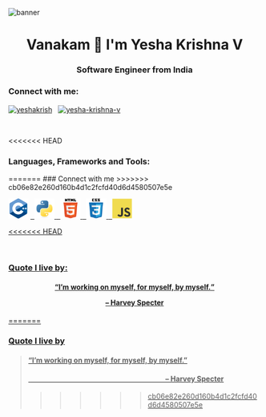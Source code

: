 ![banner]()
<h1 align="center" style="font-weight:bold"> Vanakam 🙏 I'm Yesha Krishna V </h1>
<h3 align="center">Software Engineer from India</h3>

<h3 align="left"> Connect with me: </h3>
<p align="left">
<a href="https://twitter.com/yeshakrish" target="blank"><img align="center" src="https://raw.githubusercontent.com/rahuldkjain/github-profile-readme-generator/master/src/images/icons/Social/twitter.svg" alt="yeshakrish" height="30" width="40" /></a>
&nbsp;
<a href="https://linkedin.com/in/yesha-krishna-v" target="blank"><img align="center" src="https://raw.githubusercontent.com/rahuldkjain/github-profile-readme-generator/master/src/images/icons/Social/linked-in-alt.svg" alt="yesha-krishna-v" height="30" width="40" /></a>
</p>

<br />

<<<<<<< HEAD
<h3 align="left"> Languages, Frameworks and Tools: </h3>
=======
### Connect with me
>>>>>>> cb06e82e260d160b4d1c2fcfd40d6d4580507e5e

<p align="left">
<img src="https://raw.githubusercontent.com/devicons/devicon/master/icons/cplusplus/cplusplus-original.svg" alt="cplusplus" width="40" height="40"/> </a> <a href="https://www.w3schools.com/css/" target="_blank" rel="noreferrer"> &nbsp;
<img src="https://raw.githubusercontent.com/devicons/devicon/master/icons/python/python-original.svg" alt="python" width="40" height="40"/> </a> <a href="https://reactjs.org/" target="_blank" rel="noreferrer"> &nbsp;
<img src="https://raw.githubusercontent.com/devicons/devicon/master/icons/html5/html5-original-wordmark.svg" alt="html5" width="40" height="40"/> </a> <a href="https://developer.mozilla.org/en-US/docs/Web/JavaScript" target="_blank" rel="noreferrer"> &nbsp;
<img src="https://raw.githubusercontent.com/devicons/devicon/master/icons/css3/css3-original-wordmark.svg" alt="css3" width="40" height="40"/> </a> <a href="https://www.djangoproject.com/" target="_blank" rel="noreferrer">&nbsp;
<img src="https://raw.githubusercontent.com/devicons/devicon/master/icons/javascript/javascript-original.svg" alt="javascript" width="40" height="40"/> </a> <a href="https://www.jenkins.io" target="_blank" rel="noreferrer">  

<br />

<<<<<<< HEAD





</p>

<br />

<h3 align="left"> Quote I live by: </h3>
<h4 align="center" style="font-weight:bold">
<q>I’m working on myself, for myself, by myself.</q> 

– Harvey Specter 
</h4>

=======
### **Quote I live by**
>####   “I’m working on myself, for myself, by myself.”   
>####       &emsp; &emsp; &emsp; &emsp; &emsp; &emsp; &emsp; &emsp; &emsp; &emsp; &emsp; &emsp; &emsp; &emsp; &emsp; &emsp;– Harvey Specter 
>>>>>>> cb06e82e260d160b4d1c2fcfd40d6d4580507e5e
